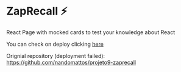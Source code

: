 # ZapRecall ⚡
React Page with mocked cards to test your knowledge about React

You can check on deploy clicking [here](https://zaprecall-gamma.vercel.app/)

Orignial repository (deployment failed): https://github.com/nandomattos/projeto9-zaprecall
